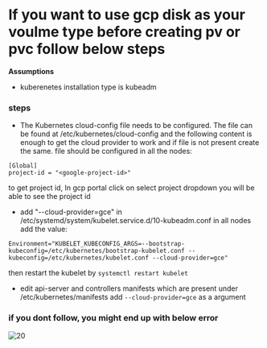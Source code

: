 # If you want to use gcp disk as your voulme type before creating pv or pvc follow below steps 


**Assumptions**
- kuberenetes installation type is kubeadm 

### steps 

- The Kubernetes cloud-config file needs to be configured. The file can be found at /etc/kubernetes/cloud-config and the following content is enough to get the cloud provider to work and if file is not present create the same. file should be configured in all the nodes:

```
[Global]
project-id = "<google-project-id>"
```
to get project id, In gcp portal click on select project dropdown you will be able to see the project id 


- add "--cloud-provider=gce" in /etc/systemd/system/kubelet.service.d/10-kubeadm.conf in all nodes 
add the value:
```
Environment="KUBELET_KUBECONFIG_ARGS=--bootstrap-kubeconfig=/etc/kubernetes/bootstrap-kubelet.conf --kubeconfig=/etc/kubernetes/kubelet.conf --cloud-provider=gce"
```
then restart the kubelet  by ```systemctl restart kubelet```

- edit api-server and controllers manifests which are present under /etc/kubernetes/manifests add ```--cloud-provider=gce``` as a argument 

### if you dont follow, you might end up with below error 

![20](https://user-images.githubusercontent.com/29688323/108596039-69b37280-73a8-11eb-9dd8-9f689a85e6c2.JPG)


